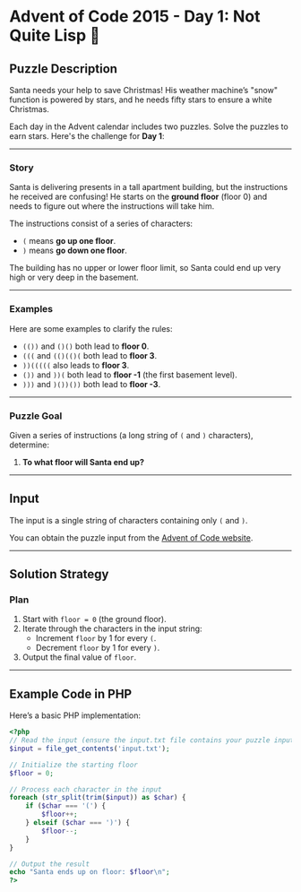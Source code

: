 # Advent of Code 2015 - Day 1: Not Quite Lisp 🎄

## Puzzle Description

Santa needs your help to save Christmas! His weather machine’s "snow" function is powered by stars, and he needs fifty stars to ensure a white Christmas.

Each day in the Advent calendar includes two puzzles. Solve the puzzles to earn stars. Here's the challenge for **Day 1**:

---

### Story

Santa is delivering presents in a tall apartment building, but the instructions he received are confusing! He starts on the **ground floor** (floor 0) and needs to figure out where the instructions will take him.

The instructions consist of a series of characters:
- `(` means **go up one floor**.
- `)` means **go down one floor**.

The building has no upper or lower floor limit, so Santa could end up very high or very deep in the basement.

---

### Examples

Here are some examples to clarify the rules:

- `(())` and `()()` both lead to **floor 0**.
- `(((` and `(()(()(` both lead to **floor 3**.
- `))(((((` also leads to **floor 3**.
- `())` and `))(` both lead to **floor -1** (the first basement level).
- `)))` and `)())())` both lead to **floor -3**.

---

### Puzzle Goal

Given a series of instructions (a long string of `(` and `)` characters), determine:

1. **To what floor will Santa end up?**

---

## Input

The input is a single string of characters containing only `(` and `)`.

You can obtain the puzzle input from the [Advent of Code website](https://adventofcode.com/2015/day/1).

---

## Solution Strategy

### Plan

1. Start with `floor = 0` (the ground floor).
2. Iterate through the characters in the input string:
   - Increment `floor` by 1 for every `(`.
   - Decrement `floor` by 1 for every `)`.
3. Output the final value of `floor`.

---

## Example Code in PHP

Here’s a basic PHP implementation:

```php
<?php
// Read the input (ensure the input.txt file contains your puzzle input)
$input = file_get_contents('input.txt');

// Initialize the starting floor
$floor = 0;

// Process each character in the input
foreach (str_split(trim($input)) as $char) {
    if ($char === '(') {
        $floor++;
    } elseif ($char === ')') {
        $floor--;
    }
}

// Output the result
echo "Santa ends up on floor: $floor\n";
?>


